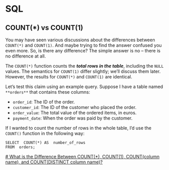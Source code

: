 # SQL


## COUNT(*) vs COUNT(1)

You may have seen various discussions about the differences between  `COUNT(*)`  and  `COUNT(1)`. And maybe trying to find the answer confused you even more. So, is there any difference? The simple answer is no – there is no difference at all.

The  `COUNT(*)`  function counts the ***total rows in the table***, including the  `NULL`  values. The semantics for  `COUNT(1)`  differ slightly; we’ll discuss them later. However, the results for  `COUNT(*)`  and  `COUNT(1)`  are identical.

Let’s test this claim using an example query. Suppose I have a table named  `**orders**`  that contains these columns:

-   `order_id`: The ID of the order.
-   `customer_id`: The ID of the customer who placed the order.
-   `order_value`: The total value of the ordered items, in euros.
-   `payment_date`: When the order was paid by the customer.

If I wanted to count the number of rows in the whole table, I’d use the  `COUNT()`  function in the following way:

    SELECT  COUNT(*) AS  number_of_rows
    FROM  orders;
    
[# What is the Difference Between COUNT(*), COUNT(1), COUNT(column name), and COUNT(DISTINCT column name)?](https://learnsql.com/blog/difference-between-count-distinct/)
